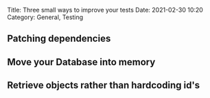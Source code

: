 Title: Three small ways to improve your tests
Date: 2021-02-30 10:20
Category: General, Testing

## Patching dependencies


## Move your Database into memory


## Retrieve objects rather than hardcoding id's
